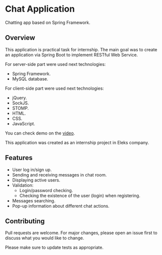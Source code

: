 # Chat Application

Chatting app based on Spring Framework.

## Overview

This application is practical task for internship. The main goal was to create an application via Spring Boot to implement RESTful Web Service.

For server-side part were used next technologies:

- Spring Framework.
- MySQL database.

For client-side part were used next technologies:

- jQuery.
- SockJS.
- STOMP.
- HTML.
- CSS.
- JavaScript.

You can check demo on the [video]().

This application was created as an internship project in Eleks company.

## Features

* User log in/sign up.
* Sending and receiving messages in chat room.
* Displaying active users.
* Validation:
  * Login/password checking.
  * Checking the existence of the user (login) when registering.
* Messages searching.
* Pop-up information about different chat actions.


## Contributing

Pull requests are welcome. For major changes, please open an issue first to discuss what you would like to change.

Please make sure to update tests as appropriate.
